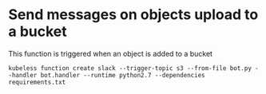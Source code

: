 # Send messages on objects upload to a bucket

This function is triggered when an object is added to a bucket

```
kubeless function create slack --trigger-topic s3 --from-file bot.py --handler bot.handler --runtime python2.7 --dependencies requirements.txt
```
